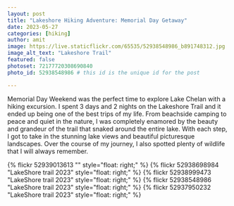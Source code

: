 ```yaml
---
layout: post
title: "Lakeshore Hiking Adventure: Memorial Day Getaway"
date: 2023-05-27
categories: [hiking]
author: amit
image: https://live.staticflickr.com/65535/52938548986_b891748312.jpg
image_alt_text: "Lakeshore Trail"
featured: false
photoset: 72177720308690840
photo_id: 52938548986 # this id is the unique id for the post

---
```



Memorial Day Weekend was the perfect time to explore Lake Chelan with a hiking excursion. I spent 3 days and 2 nights on the Lakeshore Trail and it ended up being one of the best trips of my life. From beachside camping to peace and quiet in the nature, I was completely enamored by the beauty and grandeur of the trail that snaked around the entire lake. With each step, I got to take in the stunning lake views and beautiful picturesque landscapes. Over the course of my journey, I also spotted plenty of wildlife that I will always remember.

{% flickr 52939013613 "" style="float: right;"
 %}
{% flickr 52938698984 "LakeShore trail 2023" style="float: right;"
 %}
{% flickr 52938999473 "LakeShore trail 2023" style="float: right;"
 %}
{% flickr 52938548986 "LakeShore trail 2023" style="float: right;"
 %}
{% flickr 52937950232 "LakeShore trail 2023" style="float: right;"
 %}

